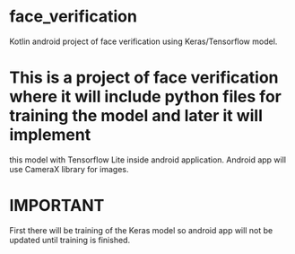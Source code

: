 # face_verification
Kotlin android project of face verification using Keras/Tensorflow model.

# This is a project of face verification where it will include python files for training the model and later it will implement 
this model with Tensorflow Lite inside android application.
Android app will use CameraX library for images.

# IMPORTANT
First there will be training of the Keras model so android app will not be updated until training is finished.
